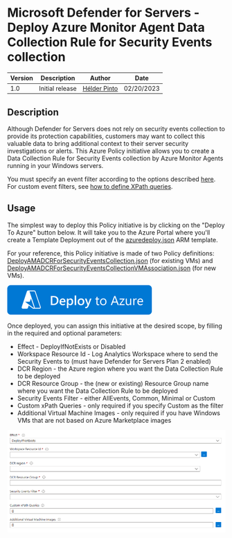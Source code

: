 # Microsoft Defender for Servers - Deploy Azure Monitor Agent Data Collection Rule for Security Events collection

| Version | Description | Author | Date |
| ------ | ------ | ------ | ------ |
| 1.0 | Initial release | [Hélder Pinto](https://github.com/helderpinto)| 02/20/2023|

## Description

Although Defender for Servers does not rely on security events collection to provide its protection capabilities, customers may want to collect this valuable data to bring additional context to their server security investigations or alerts. This Azure Policy initiative allows you to create a Data Collection Rule for Security Events collection by Azure Monitor Agents running in your Windows servers.

You must specify an event filter according to the options described [here](https://learn.microsoft.com/en-us/azure/defender-for-cloud/working-with-log-analytics-agent#what-event-types-are-stored-for-common-and-minimal). For custom event filters, see [how to define XPath queries](https://learn.microsoft.com/en-us/azure/azure-monitor/agents/data-collection-rule-azure-monitor-agent?tabs=portal#filter-events-using-xpath-queries).

## Usage

The simplest way to deploy this Policy initiative is by clicking on the "Deploy To Azure" button below. It will take you to the Azure Portal where you'll create a Template Deployment out of the [azuredeploy.json](./azuredeploy.json) ARM template.

For your reference, this Policy initiative is made of two Policy definitions: [DeployAMADCRForSecurityEventsCollection.json](./DeployAMADCRForSecurityEventsCollection.json) (for existing VMs) and [DeployAMADCRForSecurityEventsCollectionVMAssociation.json](./DeployAMADCRForSecurityEventsCollectionVMAssociation.json) (for new VMs).

[![Deploy To Azure](https://raw.githubusercontent.com/Azure/azure-quickstart-templates/master/1-CONTRIBUTION-GUIDE/images/deploytoazure.svg?sanitize=true)](https://portal.azure.com/#create/Microsoft.Template/uri/https%3A%2F%2Fraw.githubusercontent.com%2Fhelderpinto%2FMicrosoft-Defender-for-Cloud%2Fmain%2FPolicy%2FDeploy%20AMA%20DCR%20for%20Security%20Events%20collection%2Fazuredeploy.json)

Once deployed, you can assign this initiative at the desired scope, by filling in the required and optional parameters:

* Effect - DeployIfNotExists or Disabled
* Workspace Resource Id - Log Analytics Workspace where to send the Security Events to (must have Defender for Servers Plan 2 enabled)
* DCR Region - the Azure region where you want the Data Collection Rule to be deployed
* DCR Resource Group - the (new or existing) Resource Group name where you want the Data Collection Rule to be deployed
* Security Events Filter - either AllEvents, Common, Minimal or Custom
* Custom xPath Queries - only required if you specify Custom as the filter
* Additional Virtual Machine Images - only required if you have Windows VMs that are not based on Azure Marketplace images

![Policy Initiative Assignment Parameters](./DeployAMADCRForSecurityEventsCollection.png)